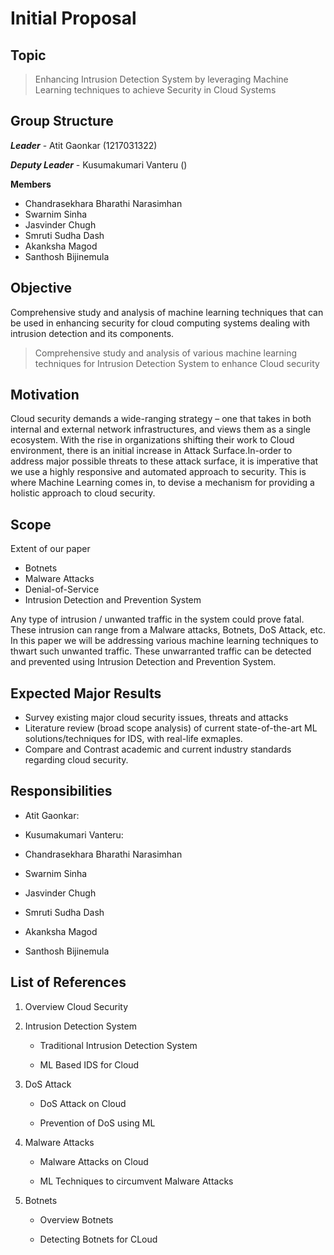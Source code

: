 # Initial Proposal
 
 
## Topic
 
> Enhancing Intrusion Detection System by leveraging Machine Learning techniques to achieve Security in Cloud Systems
 
## Group Structure

***Leader*** - Atit Gaonkar (1217031322)

***Deputy Leader*** - Kusumakumari Vanteru ()

**Members**

- Chandrasekhara Bharathi Narasimhan
- Swarnim Sinha
- Jasvinder Chugh
- Smruti Sudha Dash
- Akanksha Magod
- Santhosh Bijinemula
 
## Objective
Comprehensive study and analysis of machine learning techniques that can be used in enhancing security for cloud computing systems dealing with intrusion detection and its components.
 
> Comprehensive study and analysis of various machine learning techniques for Intrusion Detection System to enhance Cloud security
 
## Motivation
Cloud security demands a wide-ranging strategy – one that takes in both internal and external network infrastructures, and views them as a single ecosystem. With the rise in organizations shifting their work to Cloud environment, there is an initial increase in Attack Surface.In-order to address major possible threats to these attack surface, it is imperative that we use a highly responsive and automated approach to security. This is where Machine Learning comes in, to devise a mechanism for providing a holistic approach to cloud security. 

 
## Scope

Extent of our paper

- Botnets
- Malware Attacks
- Denial-of-Service
- Intrusion Detection and Prevention System

Any type of intrusion / unwanted traffic in the system could prove fatal. These intrusion can range from a Malware attacks, Botnets, DoS Attack, etc. In this paper we will be addressing various machine learning techniques to thwart such unwanted traffic. These unwarranted traffic can be detected and prevented using Intrusion Detection and Prevention System.
 
## Expected Major Results
 
- Survey existing major cloud security issues, threats and attacks
- Literature review (broad scope analysis) of current state-of-the-art ML solutions/techniques for IDS, with real-life exmaples.
- Compare and Contrast academic and current industry standards regarding cloud security. 
 
 
 
## Responsibilities

- Atit Gaonkar: 
    >
- Kusumakumari Vanteru:
    >
- Chandrasekhara Bharathi Narasimhan
    >   
- Swarnim Sinha
    >
- Jasvinder Chugh
    >
- Smruti Sudha Dash
    >
- Akanksha Magod
    >
- Santhosh Bijinemula
    >
 
 
## List of References

1. Overview Cloud Security

1. Intrusion Detection System
    - Traditional Intrusion Detection System

    - ML Based IDS for Cloud

1. DoS Attack
    - DoS Attack on Cloud

    - Prevention of DoS using ML

1. Malware Attacks
    - Malware Attacks on Cloud

    - ML Techniques to circumvent Malware Attacks

1. Botnets
    - Overview Botnets

    - Detecting Botnets for CLoud